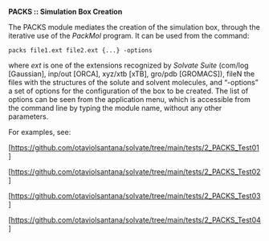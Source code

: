 **PACKS :: Simulation Box Creation**

The PACKS module mediates the creation of the simulation box, through the iterative use of the _PackMol_ program. It can be used from the command:

	packs file1.ext file2.ext {...} -options

where _ext_ is one of the extensions recognized by _Solvate Suite_ (com/log [Gaussian], inp/out [ORCA], xyz/xtb [xTB], gro/pdb [GROMACS]), fileN the files with the structures of the solute and solvent molecules, and “-options” a set of options for the configuration of the box to be created. The list of options can be seen from the application menu, which is accessible from the command line by typing the module name, without any other parameters.

For examples, see:

[https://github.com/otaviolsantana/solvate/tree/main/tests/2_PACKS_Test01]

[https://github.com/otaviolsantana/solvate/tree/main/tests/2_PACKS_Test02]

[https://github.com/otaviolsantana/solvate/tree/main/tests/2_PACKS_Test03]

[https://github.com/otaviolsantana/solvate/tree/main/tests/2_PACKS_Test04]
